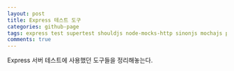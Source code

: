 ```yaml
---
layout: post
title: Express 테스트 도구
categories: github-page
tags: express test supertest shouldjs node-mocks-http sinonjs mochajs proxyquire
comments: true
---
```


Express 서버 테스트에 사용했던 도구들을 정리해놓는다.

